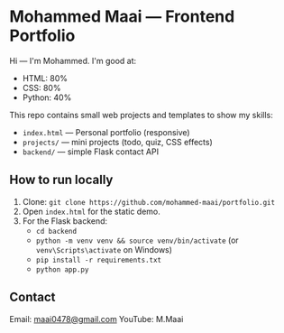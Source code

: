 # Mohammed Maai — Frontend Portfolio

Hi — I'm Mohammed. I'm good at:
- HTML: 80%
- CSS: 80%
- Python: 40%

This repo contains small web projects and templates to show my skills:
- `index.html` — Personal portfolio (responsive)
- `projects/` — mini projects (todo, quiz, CSS effects)
- `backend/` — simple Flask contact API

## How to run locally
1. Clone: `git clone https://github.com/mohammed-maai/portfolio.git`
2. Open `index.html` for the static demo.
3. For the Flask backend:
   - `cd backend`
   - `python -m venv venv && source venv/bin/activate` (or `venv\Scripts\activate` on Windows)
   - `pip install -r requirements.txt`
   - `python app.py`

## Contact
Email: maai0478@gmail.com
YouTube: M.Maai
